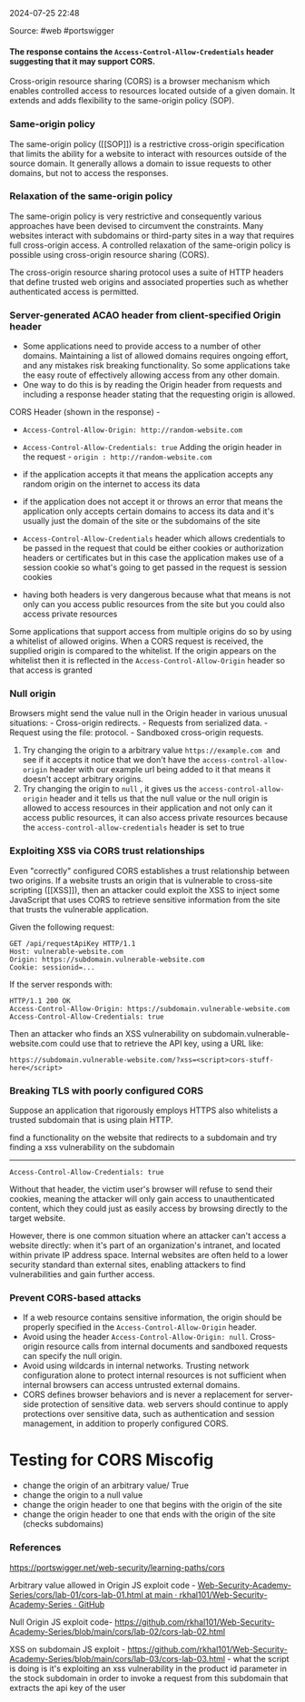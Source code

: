 
2024-07-25 22:48

Source: #web #portswigger 
#### The response contains the `Access-Control-Allow-Credentials` header suggesting that it may support CORS. 

Cross-origin resource sharing (CORS) is a browser mechanism which enables controlled access to resources located outside of a given domain. It extends and adds flexibility to the same-origin policy (SOP). 
### Same-origin policy 

The same-origin policy ([[SOP]]) is a restrictive cross-origin specification that limits the ability for a website to interact with resources outside of the source domain. It generally allows a domain to issue requests to other domains, but not to access the responses. 
### Relaxation of the same-origin policy

The same-origin policy is very restrictive and consequently various approaches have been devised to circumvent the constraints. Many websites interact with subdomains or third-party sites in a way that requires full cross-origin access. A controlled relaxation of the same-origin policy is possible using cross-origin resource sharing (CORS).

The cross-origin resource sharing protocol uses a suite of HTTP headers that define trusted web origins and associated properties such as whether authenticated access is permitted. 
### Server-generated ACAO header from client-specified Origin header

 - Some applications need to provide access to a number of other domains. Maintaining a list of allowed domains requires ongoing effort, and any mistakes risk breaking functionality. So some applications take the easy route of effectively allowing access from any other domain.
- One way to do this is by reading the Origin header from requests and including a response header stating that the requesting origin is allowed.

CORS Header (shown in the response) -
- `Access-Control-Allow-Origin: http://random-website.com`
- `Access-Control-Allow-Credentials: true`
Adding the origin header in the request - `origin : http://random-website.com`
- if the application accepts it that means the application accepts any random origin on the internet to access its data 
- if the application does not accept it or throws an error that means the application only accepts certain domains to access its data and it's usually just the domain of the site or the subdomains of the site

- `Access-Control-Allow-Credentials` header which allows credentials to be passed in the request that could be either cookies or authorization headers or certificates but in this case the application makes use of a session cookie so what's going to get passed in the request is session cookies
- having both headers is very dangerous because what that means is not only can you access public resources from the site but you could also access private resources  

Some applications that support access from multiple origins do so by using a whitelist of allowed origins. When a CORS request is received, the supplied origin is compared to the whitelist. If the origin appears on the whitelist then it is reflected in the `Access-Control-Allow-Origin` header so that access is granted
### Null origin 

Browsers might send the value null in the Origin header in various unusual situations:
    - Cross-origin redirects.
    - Requests from serialized data.
    - Request using the file: protocol.
    - Sandboxed cross-origin requests.

1. Try changing the origin to a arbitrary value `https://example.com `and see if it accepts it notice that we don't have the `access-control-allow-origin` header with our example url being added to it that means it doesn't accept arbitrary origins.
2. Try changing the origin to `null` , it gives us the `access-control-allow-origin` header and it tells us that the null value or the null origin is allowed to access resources in their application and not only can it access public resources, it can also access private resources because the `access-control-allow-credentials` header is set to true
### Exploiting XSS via CORS trust relationships

Even "correctly" configured CORS establishes a trust relationship between two origins. If a website trusts an origin that is vulnerable to cross-site scripting ([[XSS]]), then an attacker could exploit the XSS to inject some JavaScript that uses CORS to retrieve sensitive information from the site that trusts the vulnerable application.

Given the following request:
```http
GET /api/requestApiKey HTTP/1.1
Host: vulnerable-website.com
Origin: https://subdomain.vulnerable-website.com
Cookie: sessionid=...
```
If the server responds with:
```http
HTTP/1.1 200 OK
Access-Control-Allow-Origin: https://subdomain.vulnerable-website.com
Access-Control-Allow-Credentials: true
```

Then an attacker who finds an XSS vulnerability on subdomain.vulnerable-website.com could use that to retrieve the API key, using a URL like:
```
https://subdomain.vulnerable-website.com/?xss=<script>cors-stuff-here</script>
```
### Breaking TLS with poorly configured CORS

Suppose an application that rigorously employs HTTPS also whitelists a trusted subdomain that is using plain HTTP. 

find a functionality on the website that redirects to a subdomain and try finding a xss vulnerability on the subdomain 

---

`Access-Control-Allow-Credentials: true`

Without that header, the victim user's browser will refuse to send their cookies, meaning the attacker will only gain access to unauthenticated content, which they could just as easily access by browsing directly to the target website.

However, there is one common situation where an attacker can't access a website directly: when it's part of an organization's intranet, and located within private IP address space. Internal websites are often held to a lower security standard than external sites, enabling attackers to find vulnerabilities and gain further access. 
### Prevent CORS-based attacks

- If a web resource contains sensitive information, the origin should be properly specified in the `Access-Control-Allow-Origin` header. 
- Avoid using the header `Access-Control-Allow-Origin: null`. Cross-origin resource calls from internal documents and sandboxed requests can specify the null origin. 
- Avoid using wildcards in internal networks. Trusting network configuration alone to protect internal resources is not sufficient when internal browsers can access untrusted external domains. 
- CORS defines browser behaviors and is never a replacement for server-side protection of sensitive data. web servers should continue to apply protections over sensitive data, such as authentication and session management, in addition to properly configured CORS. 
# Testing for CORS Miscofig

- change the origin of an arbitrary value/ True
- change the origin to a null value
- change the origin header to one that begins with the origin of the site 
- change the origin header to one that ends with the origin of the site (checks subdomains)
### References

https://portswigger.net/web-security/learning-paths/cors

Arbitrary value allowed in Origin JS exploit code  - [Web-Security-Academy-Series/cors/lab-01/cors-lab-01.html at main · rkhal101/Web-Security-Academy-Series · GitHub](https://github.com/rkhal101/Web-Security-Academy-Series/blob/main/cors/lab-01/cors-lab-01.html)

Null Origin JS exploit code- https://github.com/rkhal101/Web-Security-Academy-Series/blob/main/cors/lab-02/cors-lab-02.html

XSS on subdomain JS exploit - https://github.com/rkhal101/Web-Security-Academy-Series/blob/main/cors/lab-03/cors-lab-03.html - what the script is doing is it's exploiting an xss vulnerability in the product id parameter in the stock subdomain in order to invoke a request from this subdomain that extracts the api key of the user